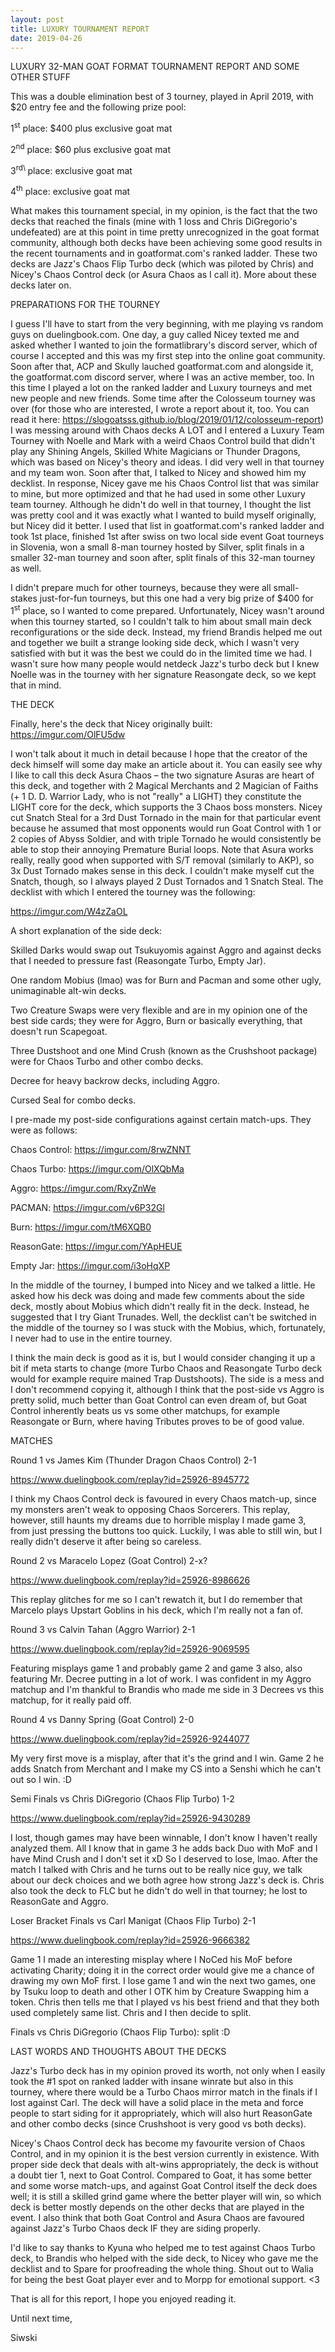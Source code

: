 ```yaml
---
layout: post
title: LUXURY TOURNAMENT REPORT
date: 2019-04-26
---
```

LUXURY 32-MAN GOAT FORMAT TOURNAMENT REPORT AND SOME OTHER STUFF

This was a double elimination best of 3 tourney, played in April 2019, with $20 entry fee and the following prize pool:

1<sup>st</sup> place: $400 plus exclusive goat mat

2<sup>nd</sup> place: $60 plus exclusive goat mat

3<sup>rd\\ </sup>place: exclusive goat mat

4<sup>th</sup> place: exclusive goat mat


What makes this tournament special, in my opinion, is the fact that the two decks that reached the finals (mine with 1 loss and Chris DiGregorio's undefeated) are at this point in time pretty unrecognized in the goat format community, although both decks have been achieving some good results in the recent tournaments and in goatformat.com's ranked ladder. These two decks are Jazz's Chaos Flip Turbo deck (which was piloted by Chris) and Nicey's Chaos Control deck (or Asura Chaos as I call it). More about these decks later on.

PREPARATIONS FOR THE TOURNEY

I guess I'll have to start from the very beginning, with me playing vs random guys on duelingbook.com. One day, a guy called Nicey texted me and asked whether I wanted to join the formatlibrary's discord server, which of course I accepted and this was my first step into the online goat community. Soon after that, ACP and Skully lauched goatformat.com and alongside it, the goatformat.com discord server, where I was an active member, too. In this time I played a lot on the ranked ladder and Luxury tourneys and met new people and new friends. Some time after the Colosseum tourney was over (for those who are interested, I wrote a report about it, too. You can read it here: <https://slogoatsss.github.io/blog/2019/01/12/colosseum-report>) I was messing around with Chaos decks A LOT and I entered a Luxury Team Tourney with Noelle and Mark with a weird Chaos Control build that didn't play any Shining Angels, Skilled White Magicians or Thunder Dragons, which was based on Nicey's theory and ideas. I did very well in that tourney and my team won. Soon after that, I talked to Nicey and showed him my decklist. In response, Nicey gave me his Chaos Control list that was similar to mine, but more optimized and that he had used in some other Luxury team tourney. Although he didn't do well in that tourney, I thought the list was pretty cool and it was exactly what I wanted to build myself originally, but Nicey did it better. I used that list in goatformat.com's ranked ladder and took 1st place, finished 1st after swiss on two local side event Goat tourneys in Slovenia, won a small 8-man tourney hosted by Silver, split finals in a smaller 32-man tourney and soon after, split finals of this 32-man tourney as well.

I didn't prepare much for other tourneys, because they were all small-stakes just-for-fun tourneys, but this one had a very big prize of $400 for 1<sup>st</sup> place, so I wanted to come prepared. Unfortunately, Nicey wasn't around when this tourney started, so I couldn't talk to him about small main deck reconfigurations or the side deck. Instead, my friend Brandis helped me out and together we built a strange looking side deck, which I wasn't very satisfied with but it was the best we could do in the limited time we had. I wasn't sure how many people would netdeck Jazz's turbo deck but I knew Noelle was in the tourney with her signature Reasongate deck, so we kept that in mind.

THE DECK

Finally, here's the deck that Nicey originally built: <https://imgur.com/OlFU5dw>

I won't talk about it much in detail because I hope that the creator of the deck himself will some day make an article about it. You can easily see why I like to call this deck Asura Chaos – the two signature Asuras are heart of this deck, and together with 2 Magical Merchants and 2 Magician of Faiths (+ 1 D. D. Warrior Lady, who is not "really" a LIGHT) they constitute the LIGHT core for the deck, which supports the 3 Chaos boss monsters. Nicey cut Snatch Steal for a 3rd Dust Tornado in the main for that particular event because he assumed that most opponents would run Goat Control with 1 or 2 copies of Abyss Soldier, and with triple Tornado he would consistently be able to stop their annoying Premature Burial loops. Note that Asura works really, really good when supported with S/T removal (similarly to AKP), so 3x Dust Tornado makes sense in this deck. I couldn't make myself cut the Snatch, though, so I always played 2 Dust Tornados and 1 Snatch Steal. The decklist with which I entered the tourney was the following:

<https://imgur.com/W4zZaOL>

A short explanation of the side deck:

Skilled Darks would swap out Tsukuyomis against Aggro and against decks that I needed to pressure fast (Reasongate Turbo, Empty Jar).

One random Mobius (lmao) was for Burn and Pacman and some other ugly, unimaginable alt-win decks.

Two Creature Swaps were very flexible and are in my opinion one of the best side cards; they were for Aggro, Burn or basically everything, that doesn't run Scapegoat.

Three Dustshoot and one Mind Crush (known as the Crushshoot package) were for Chaos Turbo and other combo decks.

Decree for heavy backrow decks, including Aggro.

Cursed Seal for combo decks.

I pre-made my post-side configurations against certain match-ups. They were as follows:

Chaos Control: https://imgur.com/8rwZNNT

Chaos Turbo: https://imgur.com/OlXQbMa

Aggro: https://imgur.com/RxyZnWe

PACMAN: https://imgur.com/v6P32Gl

Burn: https://imgur.com/tM6XQB0

ReasonGate: https://imgur.com/YApHEUE

Empty Jar: <https://imgur.com/i3oHqXP>

In the middle of the tourney, I bumped into Nicey and we talked a little. He asked how his deck was doing and made few comments about the side deck, mostly about Mobius which didn't really fit in the deck. Instead, he suggested that I try Giant Trunades. Well, the decklist can't be switched in the middle of the tourney so I was stuck with the Mobius, which, fortunately, I never had to use in the entire tourney.

I think the main deck is good as it is, but I would consider changing it up a bit if meta starts to change (more Turbo Chaos and Reasongate Turbo deck would for example require mained Trap Dustshoots). The side is a mess and I don't recommend copying it, although I think that the post-side vs Aggro is pretty solid, much better than Goat Control can even dream of, but Goat Control inherently beats us vs some other matchups, for example Reasongate or Burn, where having Tributes proves to be of good value.

MATCHES

Round 1 vs James Kim (Thunder Dragon Chaos Control) 2-1

<https://www.duelingbook.com/replay?id=25926-8945772>

I think my Chaos Control deck is favoured in every Chaos match-up, since my monsters aren't weak to opposing Chaos Sorcerers. This replay, however, still haunts my dreams due to horrible misplay I made game 3, from just pressing the buttons too quick. Luckily, I was able to still win, but I really didn't deserve it after being so careless.

Round 2 vs Maracelo Lopez (Goat Control) 2-x?

<https://www.duelingbook.com/replay?id=25926-8986626>

This replay glitches for me so I can't rewatch it, but I do remember that Marcelo plays Upstart Goblins in his deck, which I'm really not a fan of.

Round 3 vs Calvin Tahan (Aggro Warrior) 2-1

<https://www.duelingbook.com/replay?id=25926-9069595>

Featuring misplays game 1 and probably game 2 and game 3 also, also featuring Mr. Decree putting in a lot of work. I was confident in my Aggro matchup and I'm thankful to Brandis who made me side in 3 Decrees vs this matchup, for it really paid off.

Round 4 vs Danny Spring (Goat Control) 2-0

<https://www.duelingbook.com/replay?id=25926-9244077>

My very first move is a misplay, after that it's the grind and I win. Game 2 he adds Snatch from Merchant and I make my CS into a Senshi which he can't out so I win. :D

Semi Finals vs Chris DiGregorio (Chaos Flip Turbo) 1-2

<https://www.duelingbook.com/replay?id=25926-9430289>

I lost, though games may have been winnable, I don't know I haven't really analyzed them. All I know that in game 3 he adds back Duo with MoF and I have Mind Crush and I don't set it xD So I deserved to lose, lmao. After the match I talked with Chris and he turns out to be really nice guy, we talk about our deck choices and we both agree how strong Jazz's deck is. Chris also took the deck to FLC but he didn't do well in that tourney; he lost to ReasonGate and Aggro.

Loser Bracket Finals vs Carl Manigat (Chaos Flip Turbo) 2-1

<https://www.duelingbook.com/replay?id=25926-9666382>

Game 1 I made an interesting misplay where I NoCed his MoF before activating Charity; doing it in the correct order would give me a chance of drawing my own MoF first. I lose game 1 and win the next two games, one by Tsuku loop to death and other I OTK him by Creature Swapping him a token. Chris then tells me that I played vs his best friend and that they both used completely same list. Chris and I then decide to split.

Finals vs Chris DiGregorio (Chaos Flip Turbo): split :D

LAST WORDS AND THOUGHTS ABOUT THE DECKS

Jazz's Turbo deck has in my opinion proved its worth, not only when I easily took the \#1 spot on ranked ladder with insane winrate but also in this tourney, where there would be a Turbo Chaos mirror match in the finals if I lost against Carl. The deck will have a solid place in the meta and force people to start siding for it appropriately, which will also hurt ReasonGate and other combo decks (since Crushshoot is very good vs both decks).

Nicey's Chaos Control deck has become my favourite version of Chaos Control, and in my opinion it is the best version currently in existence. With proper side deck that deals with alt-wins appropriately, the deck is without a doubt tier 1, next to Goat Control. Compared to Goat, it has some better and some worse match-ups, and against Goat Control itself the deck does well; it is still a skilled grind game where the better player will win, so which deck is better mostly depends on the other decks that are played in the event. I also think that both Goat Control and Asura Chaos are favoured against Jazz's Turbo Chaos deck IF they are siding properly.

I'd like to say thanks to Kyuna who helped me to test against Chaos Turbo deck, to Brandis who helped with the side deck, to Nicey who gave me the decklist and to Spare for proofreading the whole thing. Shout out to Walia for being the best Goat player ever and to Morpp for emotional support. <3

That is all for this report, I hope you enjoyed reading it.

Until next time,

Siwski
